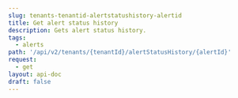 ```yaml
---
slug: tenants-tenantid-alertstatushistory-alertid
title: Get alert status history
description: Gets alert status history.
tags:
  - alerts
path: '/api/v2/tenants/{tenantId}/alertStatusHistory/{alertId}'
request:
  - get
layout: api-doc
draft: false
---
```

